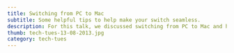 ```yaml
---
title: Switching from PC to Mac
subtitle: Some helpful tips to help make your switch seamless.
description: For this talk, we discussed switching from PC to Mac and how difficult it could be. We shared resources and tips to help eachother.
thumb: tech-tues-13-08-2013.jpg
category: tech-tues
---
```

